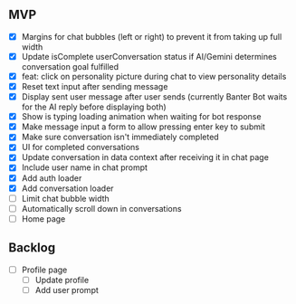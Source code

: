 ## MVP

- [x] Margins for chat bubbles (left or right) to prevent it from taking up full width
- [x] Update isComplete userConversation status if AI/Gemini determines conversation goal fulfilled
- [x] feat: click on personality picture during chat to view personality details
- [x] Reset text input after sending message
- [x] Display sent user message after user sends (currently Banter Bot waits for the AI reply before displaying both)
- [x] Show is typing loading animation when waiting for bot response
- [x] Make message input a form to allow pressing enter key to submit
- [x] Make sure conversation isn't immediately completed
- [x] UI for completed conversations
- [x] Update conversation in data context after receiving it in chat page
- [x] Include user name in chat prompt
- [x] Add auth loader
- [x] Add conversation loader
- [ ] Limit chat bubble width
- [ ] Automatically scroll down in conversations
- [ ] Home page

## Backlog

- [ ] Profile page
  - [ ] Update profile
  - [ ] Add user prompt
